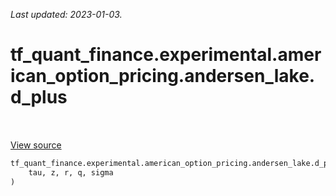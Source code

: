 <!--
This file is generated by a tool. Do not edit directly.
For open-source contributions the docs will be updated automatically.
-->

*Last updated: 2023-01-03.*

<div itemscope itemtype="http://developers.google.com/ReferenceObject">
<meta itemprop="name" content="tf_quant_finance.experimental.american_option_pricing.andersen_lake.d_plus" />
<meta itemprop="path" content="Stable" />
</div>

# tf_quant_finance.experimental.american_option_pricing.andersen_lake.d_plus

<!-- Insert buttons and diff -->

<table class="tfo-notebook-buttons tfo-api" align="left">
</table>

<a target="_blank" href="https://github.com/google/tf-quant-finance/blob/master/tf_quant_finance/experimental/american_option_pricing/common.py">View source</a>





```python
tf_quant_finance.experimental.american_option_pricing.andersen_lake.d_plus(
    tau, z, r, q, sigma
)
```



<!-- Placeholder for "Used in" -->
